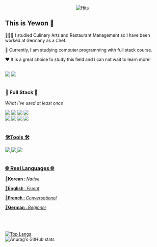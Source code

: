 
<div align="center">
 <br>
 
[![Hits](https://hits.seeyoufarm.com/api/count/incr/badge.svg?url=https%3A%2F%2Fgithub.com%2Fgjbae1212%2Fhit-counter&count_bg=%23F6C5C5&title_bg=%23FFE3E3&icon=smugmug.svg&icon_color=%23FEFAFA&title=visits&edge_flat=false)](https://github.com/umyewon) 
 
</div>

<div align="left">
 <h2> This is Yewon 👋 </h2>
 <p>🧑🏻‍🍳 I studied Culinary Arts and Restaurant Management so I have been worked at Germany as a Chef.</p>
 <p>🌱 Currently, I am studying computer programming with full stack course. </p>
 <p>❤️ It is a great choice to study this field and I can not wait to learn more! </p> <br>
 <a href=""><img src="https://img.shields.io/badge/CheckNotion-000000?style=flat&logo=Notion&logoColor=white"/></a>
 <a href="mailto:"0816yw@gmail.com"><img src="https://img.shields.io/badge/0816yw@gmail.com-EA4335?style=flat&logo=gmail&logoColor=white"/></a>
</div>
 
</div>   
                                                                                                                                         
<h1></h1>


<div align="left">
<h3>📍 Full Stack️ 📍</h3>
<p><i>What I've used at least once</i></p>
<img src="https://img.shields.io/badge/Java-007396?style=flat&logo=Java&logoColor=white"/>
<img src="https://img.shields.io/badge/Oracle-F80000?style=flat&logo=Oracle&logoColor=white"/>
<img src="https://img.shields.io/badge/Tomcat-F8DC75?style=flat&logo=ApacheTomcat&logoColor=black"/>
<a href="https://spring.io/"><img src="https://img.shields.io/badge/Spring-6DB33F?style=flat&logo=Spring&logoColor=white"/><br>
<img src="https://img.shields.io/badge/HTML5-E34F26?style=flat&logo=Html5&logoColor=white"/> 
<img src="https://img.shields.io/badge/CSS3-1572B6?style=flat&logo=CSS3&logoColor=white"/>
<img src="https://img.shields.io/badge/JavaScript-F7DF1E?style=flat&logo=JavaScript&logoColor=white"/>
<img src="https://img.shields.io/badge/Jquery-0769AD?style=flat&logo=Jquery&logoColor=white"/>
</div>

<br>

<div  align="left">
<h3>🛠️Tools 🛠️</h3>
<img src="https://img.shields.io/badge/gitHub-181717?style=flat&logo=gitHub&logoColor=white"/>
<img src="https://img.shields.io/badge/Eclipse-2C2255?style=flat&logo=Eclipse&logoColor=white"/>
<img src="https://img.shields.io/badge/VSCode-007ACC?style=flat&logo=VSCode&logoColor=white"/>
</div>

 <h1></h1>
 
<div align="left">
<h3>🌐 Real Languages 🌐</h3>
<p>💬<b>Korean </b>:  <i>Native</i></p> 
<p>💬<b>English </b>: <i>Fluent</i></p> 
<p>💬<b>French </b>: <i>Conversational</i></p> 
 <p>💬<b>German </b>: <i>Beginner</i> </p> 
<h1></h1><br>

<div>
                                                                                                                                 
[![Top Langs](https://github-readme-stats.vercel.app/api/top-langs/?username=umyewon&layout=compact)](https://github.com/anuraghazra/github-readme-stats)                                                                                                                                                     
![Anurag's GitHub stats](https://github-readme-stats.vercel.app/api?username=umyewon&show_icons=true&theme=dracula) 
                                                                                                                                 
</div>
 
<!--
**umyewon/umyewon** is a ✨ _special_ ✨ repository because its `README.md` (this file) appears on your GitHub profile.

Here are some ideas to get you started:

- 🔭 I’m currently working on ...
- 🌱 I’m currently learning ...
- 👯 I’m looking to collaborate on ...
- 🤔 I’m looking for help with ...
- 💬 Ask me about ...
- 📫 How to reach me: ...
- 😄 Pronouns: ...
- ⚡ Fun fact: ...
-->

